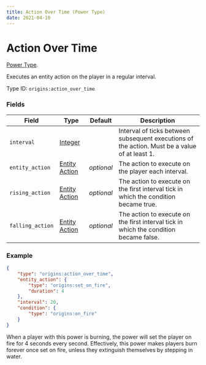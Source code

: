 ```yaml
---
title: Action Over Time (Power Type)
date: 2021-04-10
---
```

# Action Over Time

[Power Type](../power_types.md).

Executes an entity action on the player in a regular interval.

Type ID: `origins:action_over_time`

### Fields

Field  | Type | Default | Description
-------|------|---------|-------------
`interval` | [Integer](../data_types/integer.md) | | Interval of ticks between subsequent executions of the action. Must be a value of at least 1.
`entity_action` | [Entity Action](../entity_actions.md) | _optional_ | The action to execute on the player each interval.
`rising_action` | [Entity Action](../entity_actions.md) | _optional_ | The action to execute on the first interval tick in which the condition became true.
`falling_action` | [Entity Action](../entity_actions.md) | _optional_ | The action to execute on the first interval tick in which the condition became false.

### Example
```json
{
  	"type": "origins:action_over_time",
  	"entity_action": {
    	"type": "origins:set_on_fire",
    	"duration": 4
  	},
  	"interval": 20,
  	"condition": {
    	"type": "origins:on_fire"
  	}
}
```
When a player with this power is burning, the power will set the player on fire for 4 seconds every second. Effectively, this power makes players burn forever once set on fire, unless they extinguish themselves by stepping in water.
